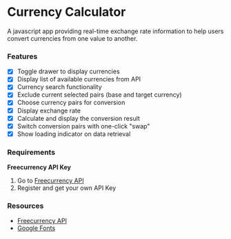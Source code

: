 # Currency Calculator

A javascript app providing real-time exchange rate information to help users convert currencies from one value to another.

### Features

- [x] Toggle drawer to display currencies
- [x] Display list of available currencies from API
- [x] Currency search functionality
- [x] Exclude current selected pairs (base and target currency)
- [x] Choose currency pairs for conversion
- [x] Display exchange rate
- [x] Calculate and display the conversion result
- [x] Switch conversion pairs with one-click "swap"
- [x] Show loading indicator on data retrieval

### Requirements

**Freecurrency API Key**

1. Go to [Freecurrency API](https://freecurrencyapi.com/)
2. Register and get your own API Key

### Resources

- [Freecurrency API](https://freecurrencyapi.com/)
- [Google Fonts](https://fonts.google.com/)
